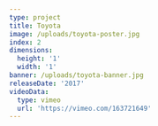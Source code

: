 ```yaml
---
type: project
title: Toyota
image: /uploads/toyota-poster.jpg
index: 2
dimensions:
  height: '1'
  width: '1'
banner: /uploads/toyota-banner.jpg
releaseDate: '2017'
videoData:
  type: vimeo
  url: 'https://vimeo.com/163721649'
---
```


